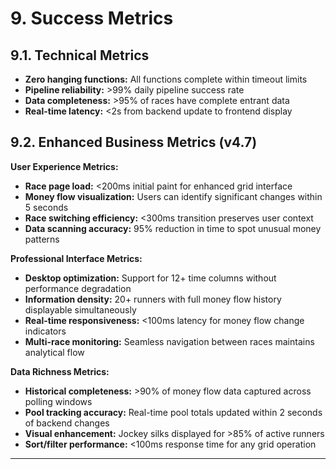 # 9. Success Metrics

## 9.1. Technical Metrics

- **Zero hanging functions:** All functions complete within timeout limits
- **Pipeline reliability:** >99% daily pipeline success rate
- **Data completeness:** >95% of races have complete entrant data
- **Real-time latency:** <2s from backend update to frontend display

## 9.2. Enhanced Business Metrics (v4.7)

**User Experience Metrics:**
- **Race page load:** <200ms initial paint for enhanced grid interface
- **Money flow visualization:** Users can identify significant changes within 5 seconds
- **Race switching efficiency:** <300ms transition preserves user context
- **Data scanning accuracy:** 95% reduction in time to spot unusual money patterns

**Professional Interface Metrics:**
- **Desktop optimization:** Support for 12+ time columns without performance degradation
- **Information density:** 20+ runners with full money flow history displayable simultaneously  
- **Real-time responsiveness:** <100ms latency for money flow change indicators
- **Multi-race monitoring:** Seamless navigation between races maintains analytical flow

**Data Richness Metrics:**
- **Historical completeness:** >90% of money flow data captured across polling windows
- **Pool tracking accuracy:** Real-time pool totals updated within 2 seconds of backend changes
- **Visual enhancement:** Jockey silks displayed for >85% of active runners
- **Sort/filter performance:** <100ms response time for any grid operation

---
